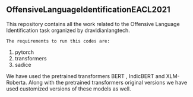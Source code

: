 ## OffensiveLanguageIdentificationEACL2021
This repository contains all the work related to the Offensive Language Identification task organized by dravidianlangtech.

`The requirements to run this codes are:`
1. pytorch
2. transformers
3. sadice

We have used the pretrained transformers BERT , IndicBERT and XLM-Roberta.
Along with the pretrained transformers original versions we have used customized versions of these models as well.

